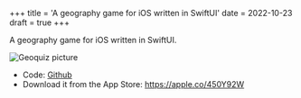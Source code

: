 +++
title = 'A geography game for iOS written in SwiftUI'
date = 2022-10-23
draft = true
+++

A geography game for iOS written in SwiftUI.

![Geoquiz picture](/geoquiz.png)

- Code: [Github](https://github.com/denniscmartin/geoquiz-app)
- Download it from the App Store: <https://apple.co/450Y92W>
